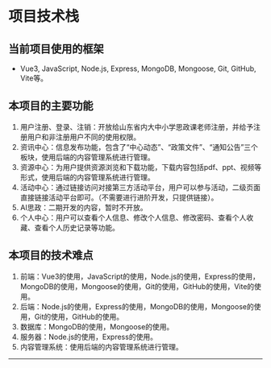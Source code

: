 
# 项目技术栈

## 当前项目使用的框架

- Vue3, JavaScript, Node.js, Express, MongoDB, Mongoose, Git, GitHub, Vite等。

## 本项目的主要功能

1. 用户注册、登录、注销：开放给山东省内大中小学思政课老师注册，并给予注册用户和非注册用户不同的使用权限。
2. 资讯中心：信息发布功能，包含了“中心动态”、“政策文件”、“通知公告”三个板块，使用后端的内容管理系统进行管理。
3. 资源中心：为用户提供资源浏览和下载功能，下载内容包括pdf、ppt、视频等形式，使用后端的内容管理系统进行管理。
4. 活动中心：通过链接访问对接第三方活动平台，用户可以参与活动，二级页面直接链接活动平台即可。（不需要进行进阶开发，只提供链接）。
5. AI思政：二期开发的内容，暂时不开放。
6. 个人中心：用户可以查看个人信息、修改个人信息、修改密码、查看个人收藏、查看个人历史记录等功能。

## 本项目的技术难点

1. 前端：Vue3的使用，JavaScript的使用，Node.js的使用，Express的使用，MongoDB的使用，Mongoose的使用，Git的使用，GitHub的使用，Vite的使用。
2. 后端：Node.js的使用，Express的使用，MongoDB的使用，Mongoose的使用，Git的使用，GitHub的使用。
3. 数据库：MongoDB的使用，Mongoose的使用。
4. 服务器：Node.js的使用，Express的使用。
5. 内容管理系统：使用后端的内容管理系统进行管理。

---
